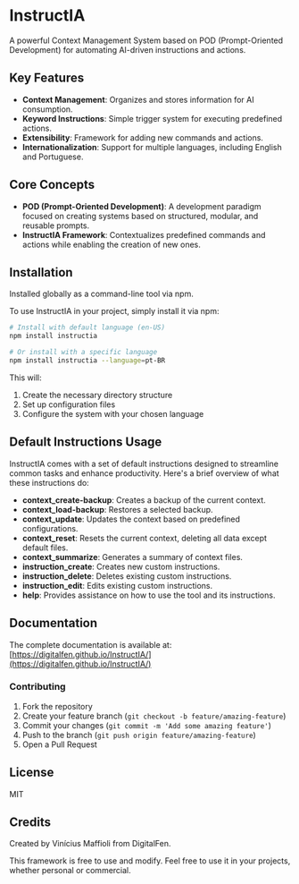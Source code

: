 # InstructIA

A powerful Context Management System based on POD (Prompt-Oriented Development) for automating AI-driven instructions and actions.

## Key Features
- **Context Management**: Organizes and stores information for AI consumption.
- **Keyword Instructions**: Simple trigger system for executing predefined actions.
- **Extensibility**: Framework for adding new commands and actions.
- **Internationalization**: Support for multiple languages, including English and Portuguese.

## Core Concepts
- **POD (Prompt-Oriented Development)**: A development paradigm focused on creating systems based on structured, modular, and reusable prompts.
- **InstructIA Framework**: Contextualizes predefined commands and actions while enabling the creation of new ones.

## Installation

Installed globally as a command-line tool via npm.

To use InstructIA in your project, simply install it via npm:

```bash
# Install with default language (en-US)
npm install instructia

# Or install with a specific language
npm install instructia --language=pt-BR
```

This will:
1. Create the necessary directory structure
2. Set up configuration files
3. Configure the system with your chosen language

## Default Instructions Usage
InstructIA comes with a set of default instructions designed to streamline common tasks and enhance productivity. Here's a brief overview of what these instructions do:

- **context_create-backup**: Creates a backup of the current context.
- **context_load-backup**: Restores a selected backup.
- **context_update**: Updates the context based on predefined configurations.
- **context_reset**: Resets the current context, deleting all data except default files.
- **context_summarize**: Generates a summary of context files.
- **instruction_create**: Creates new custom instructions.
- **instruction_delete**: Deletes existing custom instructions.
- **instruction_edit**: Edits existing custom instructions.
- **help**: Provides assistance on how to use the tool and its instructions.

## Documentation

The complete documentation is available at: [https://digitalfen.github.io/InstructIA/](https://digitalfen.github.io/InstructIA/)

### Contributing

1. Fork the repository
2. Create your feature branch (`git checkout -b feature/amazing-feature`)
3. Commit your changes (`git commit -m 'Add some amazing feature'`)
4. Push to the branch (`git push origin feature/amazing-feature`)
5. Open a Pull Request

## License

MIT

## Credits

Created by Vinícius Maffioli from DigitalFen.

This framework is free to use and modify. Feel free to use it in your projects, whether personal or commercial.